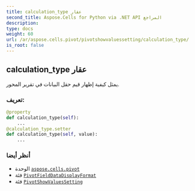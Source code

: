 ```yaml
---
title: calculation_type عقار
second_title: Aspose.Cells for Python via .NET API المراجع
description:
type: docs
weight: 60
url: /ar/aspose.cells.pivot/pivotshowvaluessetting/calculation_type/
is_root: false
---
```

##  calculation_type عقار

يمثل كيفية إظهار قيم حقل البيانات في تقرير المحور.
###  تعريف:
```python
@property
def calculation_type(self):
    ...
@calculation_type.setter
def calculation_type(self, value):
    ...
```

###  أنظر أيضا
* الوحدة [`aspose.cells.pivot`](../../)
* فئة [`PivotFieldDataDisplayFormat`](/cells/python-net/ar/aspose.cells.pivot/pivotfielddatadisplayformat)
* فئة [`PivotShowValuesSetting`](/cells/python-net/ar/aspose.cells.pivot/pivotshowvaluessetting)
